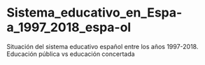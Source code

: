 # Sistema_educativo_en_Espa-a_1997_2018_espa-ol
Situación del sistema educativo español entre los años 1997-2018. Educación pública vs educación concertada

